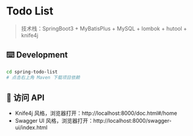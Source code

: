 # Todo List
> 技术栈：SpringBoot3 + MyBatisPlus + MySQL + lombok + hutool + knife4j

## ⌨️ Development
```bash
cd spring-todo-list
# 点击右上角 Maven 下载项目依赖
```

## 🔨 访问 API
- Knife4j 风格，浏览器打开：http://localhost:8000/doc.html#/home
- Swagger UI 风格，浏览器打开：http://localhost:8000/swagger-ui/index.html
